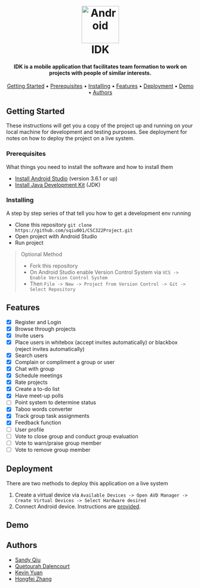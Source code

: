 <h1 align = "center"> 
  <br><a href="https://pixabay.com/users/ElisaRiva-1348268/?utm_source=link-attribution&amp;utm_medium=referral&amp;utm_campaign=image&amp;utm_content=1971128"><img src=https://cdn.pixabay.com/photo/2017/01/11/08/31/icon-1971128_1280.png alt="Android" width="100"></a></br>IDK </h1>
<h4 align = "center"> IDK is a mobile application that facilitates team formation to work on projects with people of similar interests. </h4> 
<p align="center">
  <a href="#Getting Started">Getting Started</a> •
  <a href="#Prerequisites">Prerequisites</a> •
  <a href="#Installing">Installing</a> •
  <a href="#Features">Features</a> •
  <a href="#Deployment">Deployment</a> •
  <a href="#Demo">Demo</a> •
  <a href="#Authors">Authors</a>
</p>

## Getting Started
These instructions will get you a copy of the project up and running on your local machine for development and testing purposes. 
See deployment for notes on how to deploy the project on a live system.
### Prerequisites
What things you need to install the software and how to install them
* [Install Android Studio](https://developer.android.com/studio) (version 3.6.1 or up)
* [Install Java Development Kit](https://www.oracle.com/java/technologies/javase-jdk14-downloads.html)  (JDK)
### Installing
A step by step series of that tell you how to get a development env running
* Clone this repository ```git clone https://github.com/sqiu001/CSC322Project.git```
* Open project with Android Studio
* Run project
> Optional Method
> * Fork this repository
> * On Android Studio enable Version Control System via ```VCS -> Enable Version Control System```
> * Then ```File -> New -> Project from Version Control -> Git -> Select Repository```
## Features
* [x] Register and Login
* [x] Browse through projects
* [x] Invite users
* [x] Place users in whitebox (accept invites automatically) or blackbox (reject invites automatically)
* [x] Search users 
* [x] Complain or compliment a group or user
* [x] Chat with group
* [x] Schedule meetings
* [x] Rate projects
* [x] Create a to-do list
* [x] Have meet-up polls
* [ ] Point system to determine status 
* [x] Taboo words converter
* [x] Track group task assignments
* [x] Feedback function
* [ ] User profile 
* [ ] Vote to close group and conduct group evaluation
* [ ] Vote to warn/praise group member
* [ ] Vote to remove group member
## Deployment
There are two methods to deploy this application on a live system
1. Create a virtual device via ```Available Devices -> Open AVD Manager -> Create Virtual Devices -> Select Hardware desired```
2. Connect Android device. Instructions are [provided](https://developer.android.com/studio/run/device).
## Demo
## Authors
* [Sandy Qiu](https://github.com/sqiu001)
* [Quetourah Dalencourt](https://github.com/Quetourah)
* [Kevin Yuan](https://github.com/yuankevin123)
* [Hongfei Zhang](https://github.com/HFZ321)
